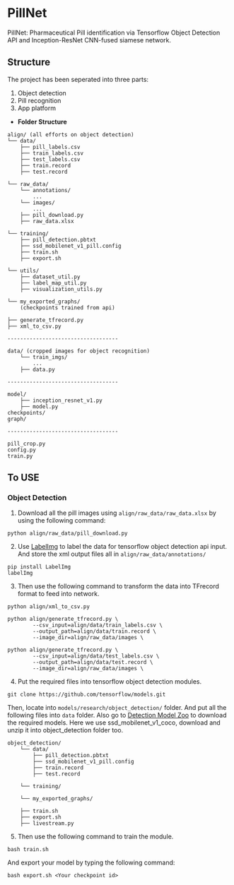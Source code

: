# PillNet
PillNet: Pharmaceutical Pill identification via Tensorflow Object Detection API and Inception-ResNet CNN-fused siamese network.

## Structure
The project has been seperated into three parts:
1. Object detection
2. Pill recognition
3. App platform

* **Folder Structure**
```
align/ (all efforts on object detection)
└── data/
    ├── pill_labels.csv
    ├── train_labels.csv
    ├── test_labels.csv
    ├── train.record
    ├── test.record

└── raw_data/
    └── annotations/
        ...
    └── images/
        ...
    ├── pill_download.py
    ├── raw_data.xlsx

└── training/
    ├── pill_detection.pbtxt
    ├── ssd_mobilenet_v1_pill.config
    ├── train.sh
    ├── export.sh

└── utils/
    ├── dataset_util.py
    ├── label_map_util.py
    ├── visualization_utils.py

└── my_exported_graphs/
    (checkpoints trained from api)

├── generate_tfrecord.py
├── xml_to_csv.py

-----------------------------------

data/ (cropped images for object recognition)
    └── train_imgs/
        ...
    ├── data.py

-----------------------------------

model/
    ├── inception_resnet_v1.py
    ├── model.py
checkpoints/
graph/

-----------------------------------

pill_crop.py
config.py
train.py

```

## To USE

### Object Detection
1. Download all the pill images using `align/raw_data/raw_data.xlsx` by using the following command:

>
    python align/raw_data/pill_download.py

2. Use [LabelImg](https://github.com/tzutalin/labelImg) to label the data for tensorflow object detection api input. And store the xml output files all in  `align/raw_data/annotations/`

>
    pip install LabelImg
    labelImg

3. Then use the following command to transform the data into TFrecord format to feed into network.

>
    python align/xml_to_csv.py

    python align/generate_tfrecord.py \
            --csv_input=align/data/train_labels.csv \
            --output_path=align/data/train.record \
            --image_dir=align/raw_data/images \
    
    python align/generate_tfrecord.py \
            --csv_input=align/data/test_labels.csv \
            --output_path=align/data/test.record \
            --image_dir=align/raw_data/images \

4. Put the required files into tensorflow object detection modules.

>
    git clone https://github.com/tensorflow/models.git

Then, locate into `models/research/object_detection/` folder. And put all the following files into `data` folder. Also go to [Detection Model Zoo](https://github.com/tensorflow/models/blob/master/research/object_detection/g3doc/detection_model_zoo.md) to download the required models. Here we use ssd_mobilenet_v1_coco, download and unzip it into object_detection folder too.
```
object_detection/
    └── data/
        ├── pill_detection.pbtxt
        ├── ssd_mobilenet_v1_pill.config
        ├── train.record
        ├── test.record

    └── training/

    └── my_exported_graphs/

    ├── train.sh
    ├── export.sh
    ├── livestream.py

```

5. Then use the following command to train the module.
>
    bash train.sh

And export your model by typing the following command:
>
    bash export.sh <Your checkpoint id>




    
